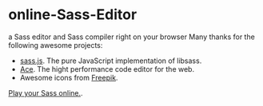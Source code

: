 # online-Sass-Editor
a Sass editor and Sass compiler right on your browser
Many thanks for the following awesome projects:

- [sass.js](https://github.com/medialize/sass.js). The pure JavaScript implementation of libsass.
- [Ace](https://ace.c9.io/#nav=about). The hight performance code editor for the web.
- Awesome icons from [Freepik](http://www.freepik.com/).

[Play your Sass online.](http://www.sasseditor.xyz).
